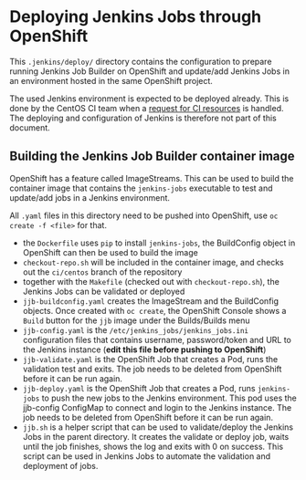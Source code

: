 # Deploying Jenkins Jobs through OpenShift

This `.jenkins/deploy/` directory contains the configuration to prepare running
Jenkins Job Builder on OpenShift and update/add Jenkins Jobs in an environment
hosted in the same OpenShift project.

The used Jenkins environment is expected to be deployed already. This is done
by the CentOS CI team when a [request for CI resources](ci_request) is handled.
The deploying and configuration of Jenkins is therefore not part of this
document.

## Building the Jenkins Job Builder container image

OpenShift has a feature called ImageStreams. This can be used to build the
container image that contains the `jenkins-jobs` executable to test and
update/add jobs in a Jenkins environment.

All `.yaml` files in this directory need to be pushed into OpenShift, use `oc
create -f <file>` for that.

- the `Dockerfile` uses `pip` to install `jenkins-jobs`, the BuildConfig object
  in OpenShift can then be used to build the image
- `checkout-repo.sh` will be included in the container image, and checks out
  the `ci/centos` branch of the repository
- together with the `Makefile` (checked out with `checkout-repo.sh`), the
  Jenkins Jobs can be validated or deployed
- `jjb-buildconfig.yaml` creates the ImageStream and the BuildConfig objects.
  Once created with `oc create`, the OpenShift Console shows a `Build` button
  for the `jjb` image under the Builds/Builds menu
- `jjb-config.yaml` is the `/etc/jenkins_jobs/jenkins_jobs.ini` configuration
  files that contains username, password/token and URL to the Jenkins instance
  (**edit this file before pushing to OpenShift**)
- `jjb-validate.yaml` is the OpenShift Job that creates a Pod, runs the
  validation test and exits. The job needs to be deleted from OpenShift before
  it can be run again.
- `jjb-deploy.yaml` is the OpenShift Job that creates a Pod, runs
  `jenkins-jobs` to push the new jobs to the Jenkins environment. This pod uses
  the jjb-config ConfigMap to connect and login to the Jenkins instance. The
  job needs to be deleted from OpenShift before it can be run again.
- `jjb.sh` is a helper script that can be used to validate/deploy the Jenkins
  Jobs in the parent directory. It creates the validate or deploy job, waits
  until the job finishes, shows the log and exits with 0 on success. This
  script can be used in Jenkins Jobs to automate the validation and deployment of
  jobs.

[ci_request]: https://wiki.centos.org/QaWiki/CI/GettingStarted

